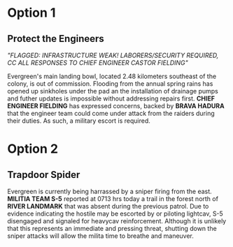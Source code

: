 # Option 1
## Protect the Engineers

*"FLAGGED: INFRASTRUCTURE WEAK! LABORERS/SECURITY REQUIRED, CC ALL RESPONSES TO CHIEF ENGINEER CASTOR FIELDING"*

Evergreen's main landing bowl, located 2.48 kilometers southeast of the colony, is out of commission. Flooding from the annual spring rains has opened up sinkholes under the pad an the installation of drainage pumps and futher updates is impossible without addressing repairs first. **CHIEF ENGINEER FIELDING** has expressed concerns, backed by **BRAVA HADURA** that the engineer team could come under attack from the raiders during their duties. As such, a military escort is required.

# Option 2
## Trapdoor Spider

Evergreen is currently being harrassed by a sniper firing from the east. **MILITIA TEAM S-5** reported at 0713 hrs today a trail in the forest north of **RIVER LANDMARK** that was absent during the previous patrol. Due to evidence indicating the hostile may be escorted by or piloting lightcav, S-5 disengaged and signaled for heavycav reinforcement. Although it is unlikely that this represents an immediate and pressing threat, shutting down the sniper attacks will allow the milita time to breathe and maneuver.